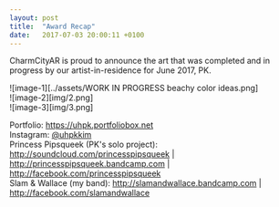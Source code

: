 ```yaml
---
layout: post
title:  "Award Recap"
date:   2017-07-03 20:00:11 +0100
---
```


CharmCityAR is proud to announce the art that was completed and in progress by our artist-in-residence for June 2017, PK. 

![image-1][../assets/WORK IN PROGRESS beachy color ideas.png]<br>
![image-2][img/2.png]<br>
![image-3][img/3.png]<br>

Portfolio: <a href="https://uhpk.portfoliobox.net">https://uhpk.portfoliobox.net</a><br>
Instagram: <a href="https://www.instagram.com/uhpkkim">@uhpkkim</a><br>
Princess Pipsqueek (PK's solo project): <a href="http://soundcloud.com/princesspipsqueek">http://soundcloud.com/princesspipsqueek</a> | <a href="http://princesspipsqueek.bandcamp.com">http://princesspipsqueek.bandcamp.com</a> | <a href="http://facebook.com/princesspipsqueek">http://facebook.com/princesspipsqueek</a><br>
Slam & Wallace (my band): <a href="http://slamandwallace.bandcamp.com">http://slamandwallace.bandcamp.com</a> | <a href="http://facebook.com/slamandwallace">http://facebook.com/slamandwallace</a><br>
